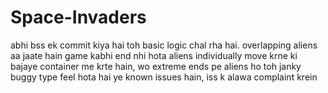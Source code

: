 # Space-Invaders

abhi bss ek commit kiya hai toh basic logic chal rha hai.
overlapping aliens aa jaate hain
game kabhi end nhi hota
aliens individually move krne ki bajaye container me krte hain, wo extreme ends pe aliens ho toh janky buggy type feel hota hai
ye known issues hain, iss k alawa complaint krein
